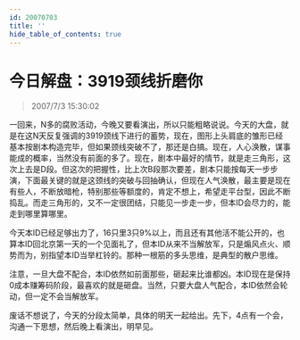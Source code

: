 ```yaml
---
id: 20070703 
title: ''
hide_table_of_contents: true
---
```


# 今日解盘：3919颈线折磨你

> 2007/7/3 15:30:02

<div style={{color: '#FF0000', fontWeight: 'bold'}}>

一回来，N多的腐败活动，今晚又要看演出，所以只能粗略说说。今天的大盘，就是在这N天反复强调的3919颈线下进行的蓄势，现在，图形上头肩底的雏形已经基本按剧本构造完毕，但如果颈线突破不了，那还是白搞。现在，人心涣散，谋事能成的概率，当然没有前面的多了。现在，剧本中最好的情节，就是走三角形，这次上去是D段。但这次的把握性，比上次B段那次要差，剧本只能按每天一步步演，下面最关键的就是这颈线的突破与回抽确认，但现在人气涣散，最主要是现在有些人，不断放暗枪，特别那些等额度的，肯定不想上，希望走平台型，因此不断捣乱。而走三角形的，又不一定很团结，只能见一步走一步，但本ID会尽力的，能走到哪里算哪里。
 
今天本ID已经足够出力了，16只里3只9%以上，而且还有其他活不能公开的，也算本ID回北京第一天的一个见面礼了，但本ID从来不当解放军，只是煽风点火、顺势而为，别指望本ID当举杠铃的。那种一根筋的多头思维，是典型的散户思维。
 
注意，一旦大盘不配合，本ID依然如前面那些，砸起来比谁都凶。本ID现在是保持0成本赚筹码阶段，最喜欢的就是砸盘。当然，只要大盘人气配合，本ID依然会轮动，但一定不会当解放军。
 
废话不想说了，今天的分段太简单，具体的明天一起给出。先下，4点有一个会，沟通一下思想，然后晚上看演出，明早见。

</div>